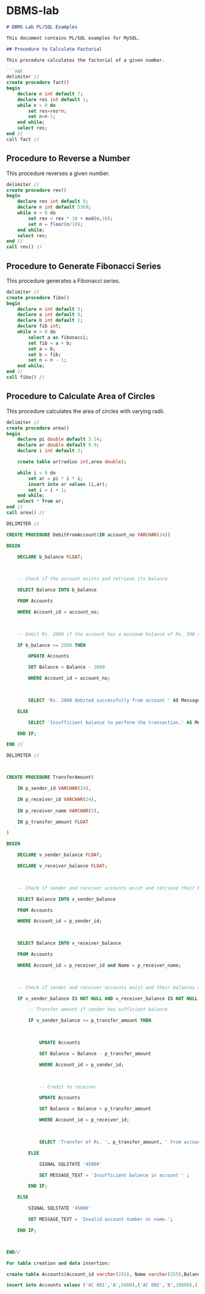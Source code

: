 # DBMS-lab

```markdown
# DBMS Lab PL/SQL Examples

This document contains PL/SQL examples for MySQL.

## Procedure to Calculate Factorial

This procedure calculates the factorial of a given number.

```sql
delimiter //
create procedure fact()
begin
    declare n int default 7;
    declare res int default 1;
    while n > 0 do
        set res=res*n;
        set n=n-1;
    end while;
    select res;
end //
call fact //
```

## Procedure to Reverse a Number

This procedure reverses a given number.

```sql
delimiter //
create procedure rev()
begin
    declare rev int default 0;
    declare n int default 5369;
    while n > 0 do
        set rev = rev * 10 + mod(n,10);
        set n = floor(n/10);
    end while;
    select rev;
end //
call rev() //
```

## Procedure to Generate Fibonacci Series

This procedure generates a Fibonacci series.

```sql
delimiter //
create procedure fibo()
begin
    declare n int default 5;
    declare a int default 0;
    declare b int default 1;
    declare fib int;
    while n > 0 do
        select a as fibonacci;
        set fib = a + b;
        set a = b;
        set b = fib;
        set n = n - 1;
    end while;
end //
call fibo() //
```

## Procedure to Calculate Area of Circles

This procedure calculates the area of circles with varying radii.

```sql
delimiter //
create procedure area()
begin
    declare pi double default 3.14;
    declare ar double default 0.0;
    declare i int default 3;

    create table ar(radius int,area double);

    while i < 8 do
        set ar = pi * i * i;
        insert into ar values (i,ar);
        set i = i + 1;
    end while;
    select * from ar;
end //
call area() //
```


```sql
DELIMITER //

CREATE PROCEDURE DebitFromAccount(IN account_no VARCHAR(24))

BEGIN

    DECLARE b_balance FLOAT;

    

    -- Check if the account exists and retrieve its balance

    SELECT Balance INTO b_balance

    FROM Accounts

    WHERE Account_id = account_no;

    

    -- Debit Rs. 2000 if the account has a minimum balance of Rs. 500 after the debit

    IF b_balance >= 2500 THEN

        UPDATE Accounts

        SET Balance = Balance - 2000

        WHERE Account_id = account_no;

        

        SELECT 'Rs. 2000 debited successfully from account ' AS Message, balance from Accounts where Account_id = account_no;

    ELSE

        SELECT 'Insufficient balance to perform the transaction.' AS Message;

    END IF;

END //
```

```sql
DELIMITER //



CREATE PROCEDURE TransferAmount(

    IN p_sender_id VARCHAR(24),     

    IN p_receiver_id VARCHAR(24),  
    
    IN p_receiver_name VARCHAR(5),

    IN p_transfer_amount FLOAT     

)

BEGIN

    DECLARE v_sender_balance FLOAT;     

    DECLARE v_receiver_balance FLOAT;   

    

    -- Check if sender and receiver accounts exist and retrieve their balances

    SELECT Balance INTO v_sender_balance

    FROM Accounts

    WHERE Account_id = p_sender_id;

    

    SELECT Balance INTO v_receiver_balance

    FROM Accounts

    WHERE Account_id = p_receiver_id and Name = p_receiver_name;

    

    -- Check if sender and receiver accounts exist and their balances are retrieved

    IF v_sender_balance IS NOT NULL AND v_receiver_balance IS NOT NULL THEN

        -- Transfer amount if sender has sufficient balance

        IF v_sender_balance >= p_transfer_amount THEN

          

            UPDATE Accounts

            SET Balance = Balance - p_transfer_amount

            WHERE Account_id = p_sender_id;

            

            -- Credit to receiver

            UPDATE Accounts

            SET Balance = Balance + p_transfer_amount

            WHERE Account_id = p_receiver_id;

            

            SELECT 'Transfer of Rs. ', p_transfer_amount, ' from account ', p_sender_id, ' to account ', p_receiver_id, ' successful.' AS Message;

        ELSE

            SIGNAL SQLSTATE '45000'

            SET MESSAGE_TEXT = 'Insufficient balance in account ' ;

        END IF;

    ELSE

        SIGNAL SQLSTATE '45000'

        SET MESSAGE_TEXT = 'Invalid account number or name.';

    END IF;



END//
```

```sql
For table creation and data insertion:

create table Accounts(Account_id varchar(255), Name varchar(255),Balance float);

insert into Accounts values ('AC 001','A',5000),('AC 002','B',10000),('AC 003','D',5000),('AC 004','E',2000),('AC 005','C',250);
```